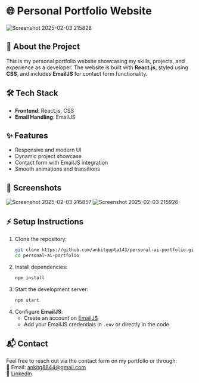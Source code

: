 # 🌐 Personal Portfolio Website  

![Screenshot 2025-02-03 215828](https://github.com/user-attachments/assets/a2ad9c43-c1ca-4d16-98c8-209ad5b1b503)
 

## 🚀 About the Project  
This is my personal portfolio website showcasing my skills, projects, and experience as a developer. The website is built with **React.js**, styled using **CSS**, and includes **EmailJS** for contact form functionality.  

## 🛠️ Tech Stack  
- **Frontend**: React.js, CSS  
- **Email Handling**: EmailJS  

## ✨ Features  
- Responsive and modern UI  
- Dynamic project showcase  
- Contact form with EmailJS integration  
- Smooth animations and transitions  

## 📸 Screenshots  
![Screenshot 2025-02-03 215857](https://github.com/user-attachments/assets/cac4ced1-ec67-4dda-a7b4-537ff2fb0e13)
![Screenshot 2025-02-03 215926](https://github.com/user-attachments/assets/d1f343fb-a36f-43ea-9c98-bed9861441fc)



## ⚡ Setup Instructions  
1. Clone the repository:  
   ```bash
   git clone https://github.com/ankitgupta143/personal-ai-portfolio.git
   cd personal-ai-portfolio
   ```  
2. Install dependencies:  
   ```bash
   npm install
   ```  
3. Start the development server:  
   ```bash
   npm start
   ```  
4. Configure **EmailJS**:  
   - Create an account on [EmailJS](https://www.emailjs.com/)  
   - Add your EmailJS credentials in `.env` or directly in the code  

## 📬 Contact  
Feel free to reach out via the contact form on my portfolio or through:  
📧 Email: ankitg8844@gmail.com  
🔗 [LinkedIn](https://www.linkedin.com/in/ankit-gupta-77580b238/)  
